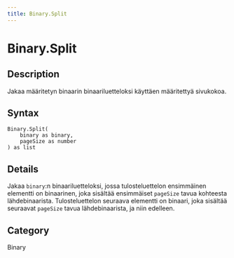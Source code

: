 ```yaml
---
title: Binary.Split
---
```


# Binary.Split


## Description

Jakaa määritetyn binaarin binaariluetteloksi käyttäen määritettyä sivukokoa.


## Syntax

```powerquery
Binary.Split(
    binary as binary,
    pageSize as number
) as list
```


## Details

Jakaa <code>binary</code>:n binaariluetteloksi, jossa tulosteluettelon ensimmäinen elementti on binaarinen, joka sisältää ensimmäiset <code>pageSize</code> tavua kohteesta     lähdebinaarista. Tulosteluettelon seuraava elementti on binaari, joka sisältää seuraavat <code>pageSize</code> tavua lähdebinaarista, ja niin edelleen.



## Category
Binary
